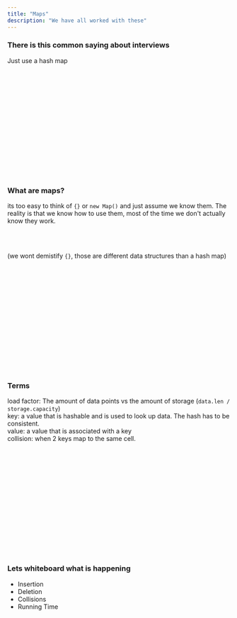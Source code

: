 ```yaml
---
title: "Maps"
description: "We have all worked with these"
---
```


### There is this common saying about interviews
Just use a hash map

<br/>
<br/>
<br/>
<br/>
<br/>
<br/>
<br/>
<br/>
<br/>
<br/>
<br/>
<br/>
<br/>
<br/>

### What are maps?
its too easy to think of `{}` or `new Map()` and just assume we know them.  The
reality is that we know how to use them, most of the time we don't actually
know they work.

<br/>
<br/>

(we wont demistify `{}`, those are different data structures than a hash map)

<br/>
<br/>
<br/>
<br/>
<br/>
<br/>
<br/>
<br/>
<br/>
<br/>
<br/>
<br/>
<br/>
<br/>

### Terms
load factor:  The amount of data points vs the amount of storage (`data.len / storage.capacity`)<br/>
key: a value that is hashable and is used to look up data.  The hash has to be consistent.<br/>
value: a value that is associated with a key<br/>
collision: when 2 keys map to the same cell.<br/>

<br/>
<br/>
<br/>
<br/>
<br/>
<br/>
<br/>
<br/>
<br/>
<br/>
<br/>
<br/>
<br/>
<br/>


### Lets whiteboard what is happening
* Insertion
* Deletion
* Collisions
* Running Time

<br/>
<br/>
<br/>
<br/>
<br/>
<br/>
<br/>
<br/>
<br/>
<br/>
<br/>
<br/>
<br/>
<br/>

